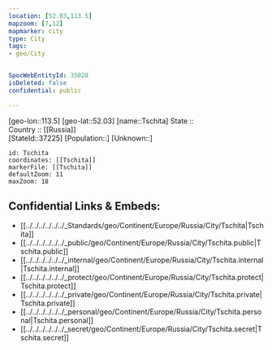 ```yaml
---
location: [52.03,113.5] 
mapzoom: [7,12] 
mapmarker: city 
type: City
tags:
- geo/City


SpocWebEntityId: 35028
isDeleted: false
confidential: public

---
```

[geo-lon::113.5] 
[geo-lat::52.03] 
[name::Tschita] 
State ::  
Country :: [[Russia]]  
[StateId::37225] 
[Population::] 
[Unknown::] 


```leaflet
id: Tschita
coordinates: [[Tschita]] 
markerFile: [[Tschita]] 
defaultZoom: 11 
maxZoom: 18
```


## Confidential Links & Embeds: 
- [[../../../../../../_Standards/geo/Continent/Europe/Russia/City/Tschita|Tschita]] 
- [[../../../../../../_public/geo/Continent/Europe/Russia/City/Tschita.public|Tschita.public]] 
- [[../../../../../../_internal/geo/Continent/Europe/Russia/City/Tschita.internal|Tschita.internal]] 
- [[../../../../../../_protect/geo/Continent/Europe/Russia/City/Tschita.protect|Tschita.protect]] 
- [[../../../../../../_private/geo/Continent/Europe/Russia/City/Tschita.private|Tschita.private]] 
- [[../../../../../../_personal/geo/Continent/Europe/Russia/City/Tschita.personal|Tschita.personal]] 
- [[../../../../../../_secret/geo/Continent/Europe/Russia/City/Tschita.secret|Tschita.secret]] 

